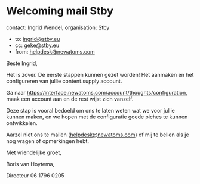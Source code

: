 # Welcoming mail Stby

contact: Ingrid Wendel, organisation: Stby

* to: ingrid@stby.eu
* cc: geke@stby.eu
* from: helpdesk@newatoms.com

Beste Ingrid,

Het is zover. De eerste stappen kunnen gezet worden! Het aanmaken en het configureren van jullie content.supply account.

Ga naar https://interface.newatoms.com/account/thoughts/configuration, maak een account aan en de rest wijst zich vanzelf.

Deze stap is vooral bedoeld om ons te laten weten wat we voor jullie kunnen maken, en we hopen met de configuratie goede piches te kunnen ontwikkelen.

Aarzel niet ons te mailen (helpdesk@newatoms.com) of mij te bellen als je nog vragen of opmerkingen hebt.

Met vriendelijke groet,

Boris van Hoytema,

Directeur
06 1796 0205
